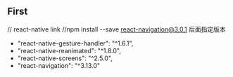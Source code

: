 
## First

  // react-native link
  //npm install --save react-navigation@3.0.1 后面指定版本
   - "react-native-gesture-handler": "^1.6.1",
   - "react-native-reanimated": "^1.8.0",
   - "react-native-screens": "^2.5.0",
   - "react-navigation": "^3.13.0"